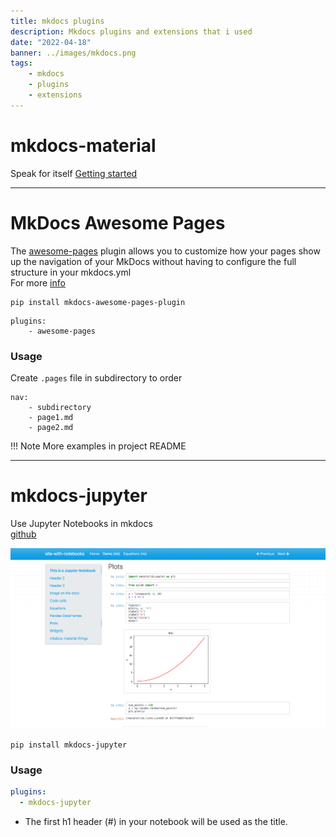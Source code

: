 ```yaml
---
title: mkdocs plugins
description: Mkdocs plugins and extensions that i used
date: "2022-04-18"
banner: ../images/mkdocs.png
tags:
    - mkdocs
    - plugins
    - extensions
---
```

# mkdocs-material
Speak for itself
[Getting started](https://squidfunk.github.io/mkdocs-material/getting-started/)

---

# MkDocs Awesome Pages
The [awesome-pages](https://github.com/lukasgeiter/mkdocs-awesome-pages-plugin) plugin allows you to customize how your pages show up the navigation of your MkDocs without having to configure the full structure in your mkdocs.yml  
For more [info](https://github.com/lukasgeiter/mkdocs-awesome-pages-plugin)

```title="install"
pip install mkdocs-awesome-pages-plugin
```

```title="yml config"
plugins:
    - awesome-pages
```

### Usage
Create `.pages` file in subdirectory to order

```
nav:
    - subdirectory
    - page1.md
    - page2.md
```

!!! Note 
    More examples in project README

---

# mkdocs-jupyter
Use Jupyter Notebooks in mkdocs  
[github](https://github.com/danielfrg/mkdocs-jupyter)

![](images/mkdocs-jupyter.png)

```title="install"
pip install mkdocs-jupyter
```

### Usage

```yml title="mkdocs.yml"
plugins:
  - mkdocs-jupyter
```

- The first h1 header (#) in your notebook will be used as the title.